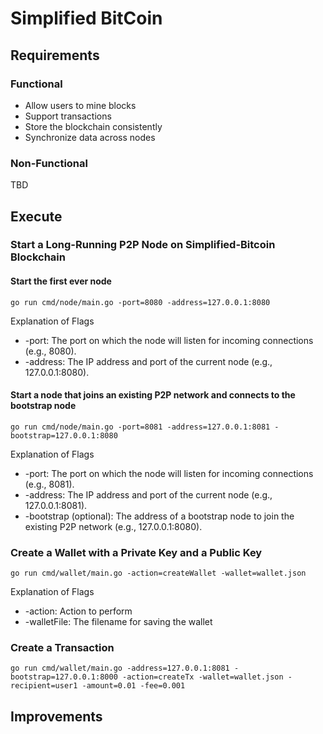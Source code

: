 # Simplified BitCoin
## Requirements
### Functional
- Allow users to mine blocks
- Support transactions
- Store the blockchain consistently
- Synchronize data across nodes

### Non-Functional
TBD

## Execute
### Start a Long-Running P2P Node on Simplified-Bitcoin Blockchain

#### Start the first ever node
```
go run cmd/node/main.go -port=8080 -address=127.0.0.1:8080
```

Explanation of Flags
- -port: The port on which the node will listen for incoming connections (e.g., 8080).
- -address: The IP address and port of the current node (e.g., 127.0.0.1:8080).

#### Start a node that joins an existing P2P network and connects to the bootstrap node
```
go run cmd/node/main.go -port=8081 -address=127.0.0.1:8081 -bootstrap=127.0.0.1:8080
```

Explanation of Flags
- -port: The port on which the node will listen for incoming connections (e.g., 8081).
- -address: The IP address and port of the current node (e.g., 127.0.0.1:8081).
- -bootstrap (optional): The address of a bootstrap node to join the existing P2P network (e.g., 127.0.0.1:8080).

### Create a Wallet with a Private Key and a Public Key
```
go run cmd/wallet/main.go -action=createWallet -wallet=wallet.json
```

Explanation of Flags
- -action: Action to perform
- -walletFile: The filename for saving the wallet

### Create a Transaction
```
go run cmd/wallet/main.go -address=127.0.0.1:8081 -bootstrap=127.0.0.1:8000 -action=createTx -wallet=wallet.json -recipient=user1 -amount=0.01 -fee=0.001
```

## Improvements
